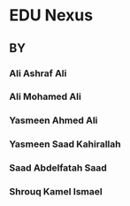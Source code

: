 # EDU Nexus
 ##  BY
###     Ali Ashraf Ali
###     Ali Mohamed Ali
###     Yasmeen Ahmed Ali
###     Yasmeen Saad Kahirallah
###     Saad Abdelfatah Saad
###     Shrouq Kamel Ismael